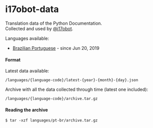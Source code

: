 # i17obot-data

Translation data of the Python Documentation.  
Collected and used by [@i17obot](https://github.com/rougeth/i17obot).

Languages available:
- [Brazilian Portuguese](/languages/pt-br) - since Jun 20, 2019

#### Format

Latest data available:
```
/languages/{language-code}/latest-{year}-{month}-{day}.json
```

Archive with all the data collected through time (latest one included):
```
/languages/{language-code}/archive.tar.gz
```

#### Reading the archive
```
$ tar -xzf languages/pt-br/archive.tar.gz
```
